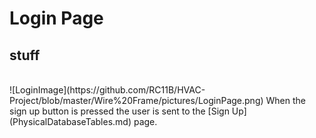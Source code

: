 # Login Page
## stuff
<br>
![LoginImage](https://github.com/RC11B/HVAC-Project/blob/master/Wire%20Frame/pictures/LoginPage.png)
When the sign up button is pressed the user is sent to the [Sign Up](PhysicalDatabaseTables.md) page.
